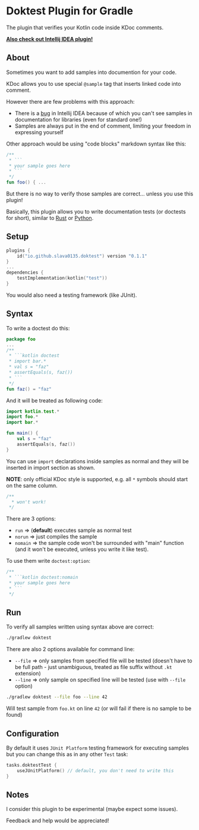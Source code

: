 # Doktest Plugin for Gradle

The plugin that verifies your Kotlin code inside KDoc comments.

[**Also check out Intellij IDEA plugin!**](https://plugins.jetbrains.com/plugin/21791-doktest)

## About

Sometimes you want to add samples into documention for your code.

KDoc allows you to use special `@sample` tag that inserts linked code into comment.

However there are few problems with this approach:

- There is a [bug](https://youtrack.jetbrains.com/issue/KTIJ-8414) in Intellij IDEA because of which you can't see samples in documentation for libraries (even for standard one!)
- Samples are always put in the end of comment, limiting your freedom in expressing yourself

Other approach would be using "code blocks" markdown syntax like this:

```kotlin
/**
 * ```
 * your sample goes here
 * ```
 */
fun foo() { ...
```

But there is no way to verify those samples are correct... unless you use this plugin!

Basically, this plugin allows you to write documentation tests (or doctests for short), similar to [Rust](https://doc.rust-lang.org/rustdoc/write-documentation/documentation-tests.html) or [Python](https://docs.python.org/3/library/doctest.html).

## Setup

```kotlin
plugins {
    id("io.github.slava0135.doktest") version "0.1.1"
}
...
dependencies {
    testImplementation(kotlin("test"))
}
```

You would also need a testing framework (like JUnit).

## Syntax

To write a doctest do this:

```kotlin
package foo
...
/**
 * ```kotlin doctest
 * import bar.*
 * val s = "faz"
 * assertEquals(s, faz())
 * ```
 */
fun faz() = "faz"
```

And it will be treated as following code:

```kotlin
import kotlin.test.*
import foo.*
import bar.*

fun main() {
    val s = "faz"
    assertEquals(s, faz())
}
```

You can use `import` declarations inside samples as normal and they will be inserted in import section as shown.

**NOTE**: only official KDoc style is supported, e.g. all `*` symbols should start on the same column.

```kotlin
/**
  * won't work!
 */
```

There are 3 options:

- `run` => (**default**) executes sample as normal test
- `norun` => just compiles the sample
- `nomain` => the sample code won't be surrounded with "main" function (and it won't be executed, unless you write it like test).

To use them write `doctest:option`:

```kotlin
/**
 * ```kotlin doctest:nomain
 * your sample goes here
 * ```
 */
```

## Run

To verify all samples written using syntax above are correct:

```sh
./gradlew doktest
```

There are also 2 options available for command line:

- `--file` => only samples from specified file will be tested (doesn't have to be full path - just unambiguous, treated as file suffix without `.kt` extension)
- `--line` => only sample on specified line will be tested (use with `--file` option)

```sh
./gradlew doktest --file foo --line 42
```

Will test sample from `foo.kt` on line `42` (or will fail if there is no sample to be found)

## Configuration

By default it uses `JUnit Platform` testing framework for executing samples but you can change this as in any other `Test` task:

```kotlin
tasks.doktestTest {
    useJUnitPlatform() // default, you don't need to write this
}
```

## Notes

I consider this plugin to be experimental (maybe expect some issues).

Feedback and help would be appreciated!
